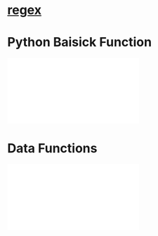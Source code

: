 
# [regex](/obisdian_ntoes/notes_obsidian/ZPythonref/regex.md)
# Python Baisick Function  
![python_functions](/obisdian_ntoes/notes_obsidian/ZPythonref/python_functions.md)
# Data Functions

![data_py](/obisdian_ntoes/notes_obsidian/ZPythonref/data_py.md) 


